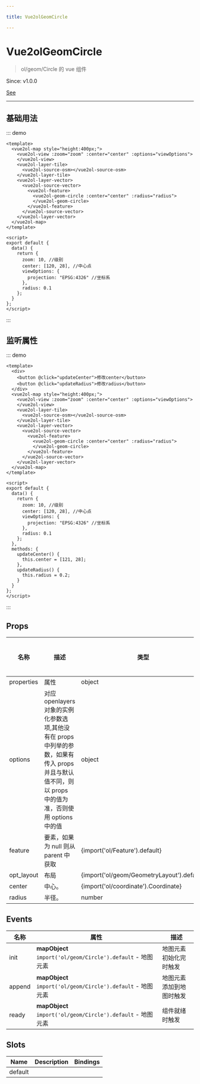 ```yaml
---

title: Vue2olGeomCircle

---
```


# Vue2olGeomCircle

> ol/geom/Circle 的 vue 组件

Since: v1.0.0

[See](https://openlayers.org/en/latest/apidoc/module-ol_geom_Circle-Circle.html)

---

## 基础用法

::: demo

```vue
<template>
  <vue2ol-map style="height:400px;">
    <vue2ol-view :zoom="zoom" :center="center" :options="viewOptions">
    </vue2ol-view>
    <vue2ol-layer-tile>
      <vue2ol-source-osm></vue2ol-source-osm>
    </vue2ol-layer-tile>
    <vue2ol-layer-vector>
      <vue2ol-source-vector>
        <vue2ol-feature>
          <vue2ol-geom-circle :center="center" :radius="radius">
          </vue2ol-geom-circle>
        </vue2ol-feature>
      </vue2ol-source-vector>
    </vue2ol-layer-vector>
  </vue2ol-map>
</template>

<script>
export default {
  data() {
    return {
      zoom: 10, //级别
      center: [120, 28], //中心点
      viewOptions: {
        projection: "EPSG:4326" //坐标系
      },
      radius: 0.1
    };
  }
};
</script>
```

:::

## 监听属性

::: demo

```vue
<template>
  <div>
    <button @click="updateCenter">修改center</button>
    <button @click="updateRadius">修改radius</button>
  </div>
  <vue2ol-map style="height:400px;">
    <vue2ol-view :zoom="zoom" :center="center" :options="viewOptions">
    </vue2ol-view>
    <vue2ol-layer-tile>
      <vue2ol-source-osm></vue2ol-source-osm>
    </vue2ol-layer-tile>
    <vue2ol-layer-vector>
      <vue2ol-source-vector>
        <vue2ol-feature>
          <vue2ol-geom-circle :center="center" :radius="radius">
          </vue2ol-geom-circle>
        </vue2ol-feature>
      </vue2ol-source-vector>
    </vue2ol-layer-vector>
  </vue2ol-map>
</template>

<script>
export default {
  data() {
    return {
      zoom: 10, //级别
      center: [120, 28], //中心点
      viewOptions: {
        projection: "EPSG:4326" //坐标系
      },
      radius: 0.1
    };
  },
  methods: {
    updateCenter() {
      this.center = [121, 28];
    },
    updateRadius() {
      this.radius = 0.2;
    }
  }
};
</script>
```

:::

## Props

| 名称       | 描述                                                                                                                                                  | 类型                                       | 取值范围 | 默认值 |
| ---------- | ----------------------------------------------------------------------------------------------------------------------------------------------------- | ------------------------------------------ | -------- | ------ |
| properties | 属性                                                                                                                                                  | object                                     | -        |        |
| options    | 对应 openlayers 对象的实例化参数选项,其他没有在 props 中列举的参数，如果有传入 props 并且与默认值不同，则以 props 中的值为准，否则使用 options 中的值 | object                                     | -        | {}     |
| feature    | 要素，如果为 null 则从 parent 中获取                                                                                                                  | {import('ol/Feature').default}             | -        |        |
| opt_layout | 布局                                                                                                                                                  | {import('ol/geom/GeometryLayout').default} | -        |        |
| center     | 中心。                                                                                                                                                | {import('ol/coordinate').Coordinate}       | -        |        |
| radius     | 半径。                                                                                                                                                | number                                     | -        |        |

## Events

| 名称   | 属性                                                        | 描述                     |
| ------ | ----------------------------------------------------------- | ------------------------ |
| init   | **mapObject** `import('ol/geom/Circle').default` - 地图元素 | 地图元素初始化完时触发   |
| append | **mapObject** `import('ol/geom/Circle').default` - 地图元素 | 地图元素添加到地图时触发 |
| ready  | **mapObject** `import('ol/geom/Circle').default` - 地图元素 | 组件就绪时触发           |

## Slots

| Name    | Description | Bindings |
| ------- | ----------- | -------- |
| default |             |          |
